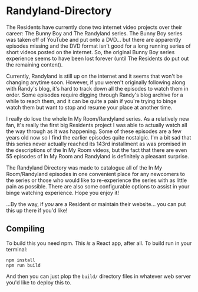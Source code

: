 # Randyland-Directory

The Residents have currently done two internet video projects over their career: The Bunny Boy and The Randyland series. The Bunny Boy series was taken off of YouTube and put onto a DVD... but there are apparently episodes missing and the DVD format isn't good for a long running series of short videos posted on the internet. So, the original Bunny Boy series experience seems to have been lost forever (until The Residents do put out the remaining content).

Currently, Randyland is still up on the internet and it seems that won't be changing anytime soon. However, if you weren't originally following along with Randy's blog, it's hard to track down all the episodes to watch them in order. Some episodes require digging through Randy's blog archive for a while to reach them, and it can be quite a pain if you're trying to binge watch them but want to stop and resume your place at another time.

I really do love the whole In My Room/Randyland series. As a relatively new fan, it's really the first big Residents project I was able to actually watch all the way through as it was happening. Some of these episodes are a few years old now so I find the earlier episodes quite nostalgic. I'm a bit sad that this series never actually reached its 143rd installment as was promised in the descriptions of the In My Room videos, but the fact that there are even 55 episodes of In My Room and Randyland is definitely a pleasant surprise.

The Randyland Directory was made to catalogue all of the In My Room/Randyland episodes in one convenient place for any newcomers to the series or those who would like to re-experience the series with as little pain as possible. There are also some configurable options to assist in your binge watching experience. Hope you enjoy it!


...By the way, if *you* are a Resident or maintain their website... you can put this up there if you'd like!

## Compiling

To build this you need npm. This *is* a React app, after all. To build run in your terminal:
```
npm install
npm run build
```

And then you can just plop the `build/` directory files in whatever web server you'd like to deploy this to.
